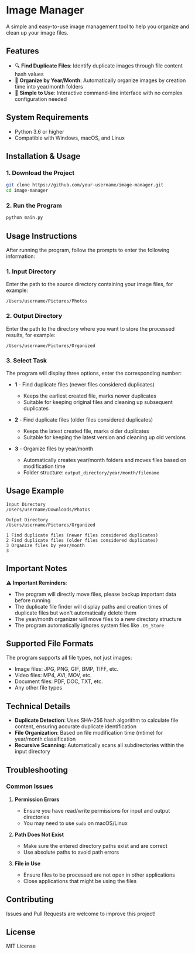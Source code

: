 # Image Manager

A simple and easy-to-use image management tool to help you organize and clean up your image files.

## Features

- 🔍 **Find Duplicate Files**: Identify duplicate images through file content hash values
- 📅 **Organize by Year/Month**: Automatically organize images by creation time into year/month folders
- 🚀 **Simple to Use**: Interactive command-line interface with no complex configuration needed

## System Requirements

- Python 3.6 or higher
- Compatible with Windows, macOS, and Linux

## Installation & Usage

### 1. Download the Project

```bash
git clone https://github.com/your-username/image-manager.git
cd image-manager
```

### 2. Run the Program

```bash
python main.py
```

## Usage Instructions

After running the program, follow the prompts to enter the following information:

### 1. Input Directory
Enter the path to the source directory containing your image files, for example:
```
/Users/username/Pictures/Photos
```

### 2. Output Directory
Enter the path to the directory where you want to store the processed results, for example:
```
/Users/username/Pictures/Organized
```

### 3. Select Task
The program will display three options, enter the corresponding number:

- **1** - Find duplicate files (newer files considered duplicates)
  - Keeps the earliest created file, marks newer duplicates
  - Suitable for keeping original files and cleaning up subsequent duplicates

- **2** - Find duplicate files (older files considered duplicates)
  - Keeps the latest created file, marks older duplicates
  - Suitable for keeping the latest version and cleaning up old versions

- **3** - Organize files by year/month
  - Automatically creates year/month folders and moves files based on modification time
  - Folder structure: `output_directory/year/month/filename`

## Usage Example

```
Input Directory
/Users/username/Downloads/Photos

Output Directory
/Users/username/Pictures/Organized

1 Find duplicate files (newer files considered duplicates)
2 Find duplicate files (older files considered duplicates)
3 Organize files by year/month
3
```

## Important Notes

⚠️ **Important Reminders**:
- The program will directly move files, please backup important data before running
- The duplicate file finder will display paths and creation times of duplicate files but won't automatically delete them
- The year/month organizer will move files to a new directory structure
- The program automatically ignores system files like `.DS_Store`

## Supported File Formats

The program supports all file types, not just images:
- Image files: JPG, PNG, GIF, BMP, TIFF, etc.
- Video files: MP4, AVI, MOV, etc.
- Document files: PDF, DOC, TXT, etc.
- Any other file types

## Technical Details

- **Duplicate Detection**: Uses SHA-256 hash algorithm to calculate file content, ensuring accurate duplicate identification
- **File Organization**: Based on file modification time (mtime) for year/month classification
- **Recursive Scanning**: Automatically scans all subdirectories within the input directory

## Troubleshooting

### Common Issues

1. **Permission Errors**
   - Ensure you have read/write permissions for input and output directories
   - You may need to use `sudo` on macOS/Linux

2. **Path Does Not Exist**
   - Make sure the entered directory paths exist and are correct
   - Use absolute paths to avoid path errors

3. **File in Use**
   - Ensure files to be processed are not open in other applications
   - Close applications that might be using the files

## Contributing

Issues and Pull Requests are welcome to improve this project!

## License

MIT License
